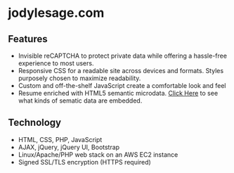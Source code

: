 # jodylesage.com

## Features
<!-- Compatible with screen readers? -->
* Invisible reCAPTCHA to protect private data while offering a hassle-free experience to most users.
* Responsive CSS for a readable site across devices and formats.  Styles purposely chosen to maximize readability.
* Custom and off-the-shelf JavaScript create a comfortable look and feel
* Resume enriched with HTML5 semantic microdata.  [Click Here](http://microdata-extractor.improbable.org/extract/?url=https%3A%2F%2Fjodylesage.com%2Fresume.html) to see what kinds of sematic data are embedded.

## Technology
* HTML, CSS, PHP, JavaScript
* AJAX, jQuery, jQuery UI, Bootstrap
* Linux/Apache/PHP web stack on an AWS EC2 instance
* Signed SSL/TLS encryption (HTTPS required)
